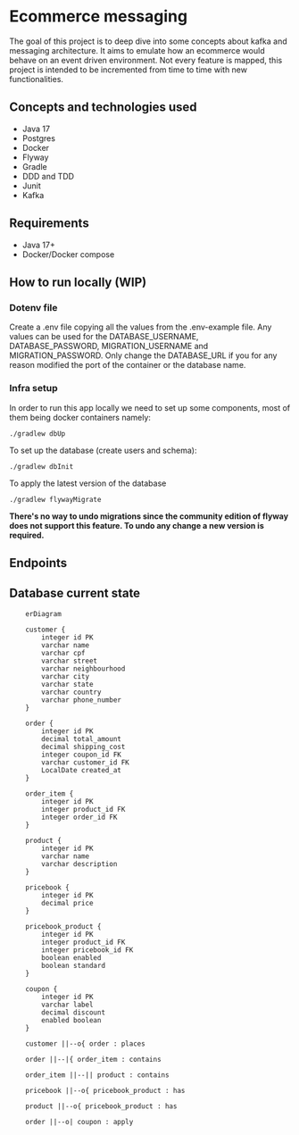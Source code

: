 # Ecommerce messaging

The goal of this project is to deep dive into some concepts about kafka and messaging architecture. It aims to emulate
how an ecommerce would behave on an event driven environment. Not every feature is mapped, this project is intended to
be incremented from time to time with new functionalities.

## Concepts and technologies used

- Java 17
- Postgres
- Docker
- Flyway
- Gradle
- DDD and TDD
- Junit
- Kafka

## Requirements

- Java 17+
- Docker/Docker compose

## How to run locally (WIP)

### Dotenv file

Create a .env file copying all the values from the .env-example file. Any values can be used for the DATABASE_USERNAME,
DATABASE_PASSWORD, MIGRATION_USERNAME and MIGRATION_PASSWORD. Only change the DATABASE_URL if you for any reason
modified the port of the container or the database name.

### Infra setup

In order to run this app locally we need to set up some components, most of them being docker containers namely:

```shell
./gradlew dbUp
```

To set up the database (create users and schema):

```shell
./gradlew dbInit
```

To apply the latest version of the database

```shell
./gradlew flywayMigrate
```

**There's no way to undo migrations since the community edition of flyway does not support this feature. To undo any
change a new version is required.**

## Endpoints

## Database current state

```mermaid
    erDiagram
    
    customer {
        integer id PK
        varchar name
        varchar cpf
        varchar street
        varchar neighbourhood
        varchar city
        varchar state
        varchar country
        varchar phone_number
    } 

    order {
        integer id PK
        decimal total_amount
        decimal shipping_cost
        integer coupon_id FK
        varchar customer_id FK
        LocalDate created_at
    }

    order_item {
        integer id PK
        integer product_id FK
        integer order_id FK
    } 
    
    product {
        integer id PK
        varchar name
        varchar description
    } 
    
    pricebook {
        integer id PK
        decimal price
    }
    
    pricebook_product {
        integer id PK
        integer product_id FK
        integer pricebook_id FK
        boolean enabled
        boolean standard
    }
    
    coupon {
        integer id PK
        varchar label
        decimal discount
        enabled boolean
    }
    
    customer ||--o{ order : places
    
    order ||--|{ order_item : contains
    
    order_item ||--|| product : contains
    
    pricebook ||--o{ pricebook_product : has
    
    product ||--o{ pricebook_product : has
    
    order ||--o| coupon : apply
```